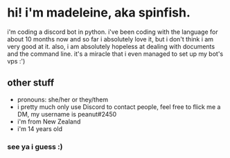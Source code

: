 # hi! i'm madeleine, aka spinfish.

<!--
**spinfish/spinfish** is a ✨ _special_ ✨ repository because its `README.md` (this file) appears on your GitHub profile.
- 🔭 I’m currently working on ...
- 🌱 I’m currently learning ...
- 👯 I’m looking to collaborate on ...
- 🤔 I’m looking for help with ...
- 💬 Ask me about ...
- 📫 How to reach me: ...
- 😄 Pronouns: ...
- ⚡ Fun fact: ...
-->

i'm coding a discord bot in python. i've been coding with the language for about 10 months now and so far i absolutely love it, but i don't think i am very good at it. 
also, i am absolutely hopeless at dealing with documents and the command line. it's a miracle that i even managed to set up my bot's vps :')

## other stuff

- pronouns: she/her or they/them
- i pretty much only use Discord to contact people, feel free to flick me a DM, my username is peanut#2450
- i'm from New Zealand
- i'm 14 years old

### see ya i guess :)
